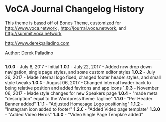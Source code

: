 # VoCA Journal Changelog History

This theme is based off of Bones Theme, customized for http://www.voca.network , http://journal.voca.network, and http://summit.voca.network

http://www.derekpalladino.com

Author: Derek Palladino

*******************************************************************

**1.0.0** - July 8, 2017 - Initial
**1.0.1** - July 22, 2017 - Added new drop down navigation, single page styles, and some custom editor styles
**1.0.2** - July 26, 2017 - Made internal logo fixed, changed footer header styles, and small style tweaks
**1.0.3** - August 06, 2017 - Changed internal header back to being relative position and added favicons and app icons
**1.0.3** - November 06, 2017 - Made style changes for new Speakers page
**1.0.4** - "made meta "description" equal to the Wordpress theme Tagline"
**1.1.0** - "Per Header Banner added"
**1.1.1** - "Adjusted Homepage Logo positioning"
**1.1.2** - "Instagram icon added to footer"
**1.2.0** - "Added Video page template"
**1.3.0** - "Added Video Heros"
**1.4.0** - "Video Single Page Template added"
